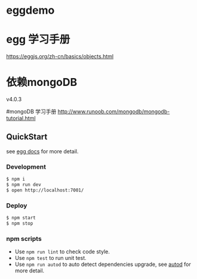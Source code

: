 # eggdemo
# egg 学习手册
https://eggjs.org/zh-cn/basics/objects.html

# 依赖mongoDB 
v4.0.3

#mongoDB 学习手册
http://www.runoob.com/mongodb/mongodb-tutorial.html
## QuickStart

<!-- add docs here for user -->

see [egg docs][egg] for more detail.

### Development

```bash
$ npm i
$ npm run dev
$ open http://localhost:7001/
```

### Deploy

```bash
$ npm start
$ npm stop
```

### npm scripts

- Use `npm run lint` to check code style.
- Use `npm test` to run unit test.
- Use `npm run autod` to auto detect dependencies upgrade, see [autod](https://www.npmjs.com/package/autod) for more detail.


[egg]: https://eggjs.org